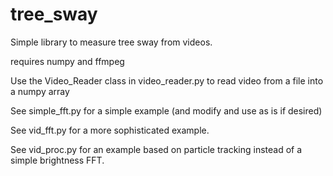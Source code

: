 # tree_sway
Simple library to measure tree sway from videos.

requires numpy and ffmpeg

Use the Video_Reader class in video_reader.py to read video from a file into a numpy array

See simple_fft.py for a simple example (and modify and use as is if desired)

See vid_fft.py for a more sophisticated example.

See vid_proc.py for an example based on particle tracking instead of a simple brightness FFT. 
